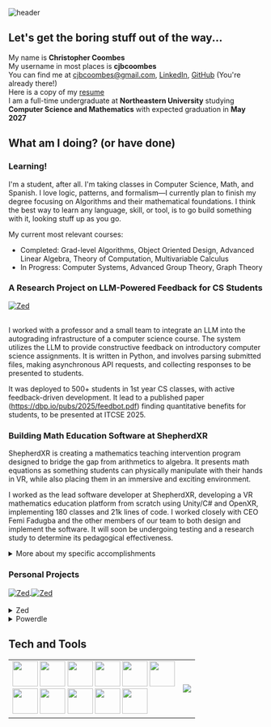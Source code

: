 ![header](https://capsule-render.vercel.app/api?type=waving&height=275&color=gradient&text=Christopher%20Coombes&reversal=true&fontSize=50&fontAlignY=30&fontAlign=35&desc=cjbcoombes&descAlign=27&descAlignY=47&descSize=40)

## Let's get the boring stuff out of the way...

My name is **Christopher Coombes** \
My username in most places is **cjbcoombes** \
You can find me at [cjbcoombes@gmail.com](mailto:cjbcoombes@gmail.com), [LinkedIn](www.linkedin.com/in/cjbcoombes), [GitHub](https://github.com/cjbcoombes) (You're already there!) \
Here is a copy of my [resume](./Christopher%20Coombes%20Resume.pdf) \
I am a full-time undergraduate at **Northeastern University** studying **Computer Science and Mathematics** with expected graduation in **May 2027**

## What am I doing? (or have done)
### Learning!
I'm a student, after all. I'm taking classes in Computer Science, Math, and Spanish. I love logic, patterns, and formalism—I currently plan to finish my degree focusing on Algorithms and their mathematical foundations. I think the best way to learn any language, skill, or tool, is to go build something with it, looking stuff up as you go.

My current most relevant courses:
- Completed: Grad-level Algorithms, Object Oriented Design, Advanced Linear Algebra, Theory of Computation, Multivariable Calculus
- In Progress: Computer Systems, Advanced Group Theory, Graph Theory

### A Research Project on LLM-Powered Feedback for CS Students
<a href="https://github.com/NUFeedBot/feedbot">
  <img align="center" src="https://github-readme-stats.vercel.app/api/pin/?username=NUFeedBot&repo=feedbot-client&show_icons=true&title_color=6aa6f8&text_color=8a919a&icon_color=6aa6f8&bg_color=22272f" alt="Zed" />
</a><br><br>

I worked with a professor and a small team to integrate an LLM into the autograding infrastructure of a computer science course. The system utilizes the LLM to provide constructive feedback on introductory computer science assignments. It is written in Python, and involves parsing submitted files, making asynchronous API requests, and collecting responses to be presented to students.

It was deployed to 500+ students in 1st year CS classes, with active feedback-driven development. It lead to a published paper (https://dbp.io/pubs/2025/feedbot.pdf) finding quantitative benefits for students, to be presented at ITCSE 2025.

### Building Math Education Software at ShepherdXR

ShepherdXR is creating a mathematics teaching intervention program designed to bridge the gap from arithmetics to algebra. It presents math equations as something students can physically manipulate with their hands in VR, while also placing them in an immersive and exciting environment.

I worked as the lead software developer at ShepherdXR, developing a VR mathematics education platform from scratch using Unity/C# and OpenXR, implementing 180 classes and 21k lines of code. I worked closely with CEO Femi Fadugba and the other members of our team to both design and implement the software. It will soon be undergoing testing and a research study to determine its pedagogical effectiveness.

<details>
<summary>More about my specific accomplishments</summary>
<ul>
 <li>Designed a state machine architecture and event system for modular implementation of core gameplay.</li>
 <li>Engineered a 3D math rendering engine turning LaTeX strings into interactive animated equations.</li>
 <li>Built a system recognizing six hand gestures from raw XR tracking data, including denoising and correction for false positives and ambiguous cases.</li>
 <li>Created a fish control system allowing fish to perform precise animations while exhibiting organic schooling behavior, using a modified boids algorithm.</li>
 <li>Developed an adaptive learning algorithm that tracks student progress and selects optimal problems based on several learner metrics.</li>
 <li>Integrated Unity Sentis and an MNIST model for machine-learning-powered handwriting recognition.</li>
</ul>
</details>

### Personal Projects
<a href="https://github.com/cjbcoombes/Zed">
  <img align="center" src="https://github-readme-stats.vercel.app/api/pin/?username=cjbcoombes&repo=Zed&show_icons=true&title_color=6aa6f8&text_color=8a919a&icon_color=6aa6f8&bg_color=22272f" alt="Zed" />
</a>
<a href="https://github.com/cjbcoombes/powerdle">
  <img align="center" src="https://github-readme-stats.vercel.app/api/pin/?username=cjbcoombes&repo=powerdle&show_icons=true&title_color=6aa6f8&text_color=8a919a&icon_color=6aa6f8&bg_color=22272f" alt="Zed" />
</a><br><br>

<details>
<summary>Zed</summary>
My favorite personal project so far—my own programming language and compiler. I intentionally undertook this project with minimal reference to actual compiler knowledge and research, wanting to find as many of my own solutions as possible. I learned a TON, really enloyed it, and it was a great hands-on way to get C++ skills (data structures, algorithms, standard library, and proper memory management).
<br><br>
I completely designed a custom bytecode as my compile targed, and a virtual machine to run it, a parser, and a tokenizer. The compiler is partially implemented, with a basic type system and IR but minimal actual generation of bytecode from that IR. It will likely never get finished but it was an extremely valuable learning experience.
</details>

<details>
<summary>Powerdle</summary>
A friend made a graphic of the Wordle but packed with reward systems. I thought it was funny, and perhaps a commentary on games nowadays, so I made it. Built with vanilla JavaScript, CSS, and HTML. Playable at <a href="https://cjbcoombes.github.io/powerdle/">https://cjbcoombes.github.io/powerdle/</a>.
</details>

## Tech and Tools
<table  style="border:none!important;width:100%;">
<tr><td>
<img width="50" src="https://cdn.jsdelivr.net/gh/devicons/devicon@latest/icons/cplusplus/cplusplus-original.svg" />
<img width="50" src="https://cdn.jsdelivr.net/gh/devicons/devicon@latest/icons/java/java-original.svg" />
<img width="50" src="https://cdn.jsdelivr.net/gh/devicons/devicon@latest/icons/csharp/csharp-original.svg" />
<img width="50" src="https://cdn.jsdelivr.net/gh/devicons/devicon@latest/icons/javascript/javascript-original.svg" />
<img width="50" src="https://cdn.jsdelivr.net/gh/devicons/devicon@latest/icons/python/python-original.svg" />
<img width="50" src="https://cdn.jsdelivr.net/gh/devicons/devicon@latest/icons/haskell/haskell-original.svg" />
<br>
<img width="50" src="https://cdn.jsdelivr.net/gh/devicons/devicon@latest/icons/visualstudio/visualstudio-original.svg" />
<img width="50" src="https://cdn.jsdelivr.net/gh/devicons/devicon@latest/icons/vscode/vscode-original.svg" />
<img width="50" src="https://cdn.jsdelivr.net/gh/devicons/devicon@latest/icons/git/git-original.svg" />
<img width="50" src="https://cdn.jsdelivr.net/gh/devicons/devicon@latest/icons/unity/unity-original.svg" />
<img width="50" src="https://cdn.jsdelivr.net/gh/devicons/devicon@latest/icons/intellij/intellij-original.svg" />
</td><td>
<img src = "https://github-readme-stats.vercel.app/api/top-langs/?username=cjbcoombes&layout=compact&show_icons=true&title_color=6aa6f8&text_color=8a919a&icon_color=6aa6f8&bg_color=22272f">
</td></tr>
</table>